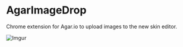 # AgarImageDrop
Chrome extension for Agar.io to upload images to the new skin editor.</br>

![Imgur](https://i.imgur.com/8Go1Nu6.gif)
